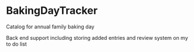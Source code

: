 # BakingDayTracker
Catalog for annual family baking day

Back end support including storing added entries and review system on my to do list

